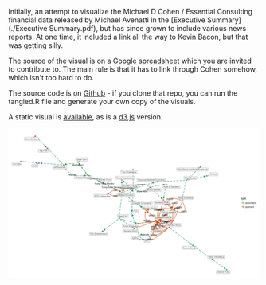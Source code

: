 Initially, an attempt to visualize the Michael D Cohen / Essential Consulting financial data released by Michael Avenatti in the [Executive Summary](./Executive Summary.pdf), but has since grown to include various news reports. At one time, it included a link all the way to Kevin Bacon, but that was getting silly.

The source of the visual is on a [Google spreadsheet](https://docs.google.com/spreadsheets/d/119L80r1ZVgBgN0qDI-ovMb6s40iVFg3TWW15uqsxfBk/edit?usp=sharing) which you are invited to contribute to. The main rule is that it has to link through Cohen somehow, which isn't too hard to do.

The source code is on [Github](https://github.com/schnee/tangled) - if you clone that repo, you can run the tangled.R file and generate your own copy of the visuals.

A static visual is [available](./tangled.png), as is a [d3.js](./tangled-d3.html) version.

![A tangled web](./tangled.png)